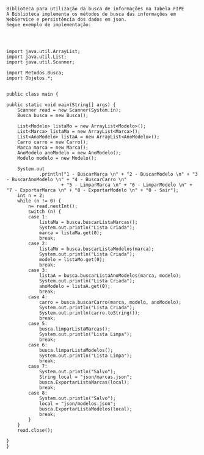     Biblioteca para utilização da busca de informações na Tabela FIPE
    A Biblioteca implementa os métodos de busca das informações em WebService e persistência dos dados em json.
    Segue exemplo de implementação:
    
    
    
    
    import java.util.ArrayList;
    import java.util.List;
    import java.util.Scanner;

    import Metodos.Busca;
    import Objetos.*;


    public class main {

	public static void main(String[] args) {
		Scanner read = new Scanner(System.in);
		Busca busca = new Busca();

		List<Modelo> listaMo = new ArrayList<Modelo>();
		List<Marca> listaMa = new ArrayList<Marca>();
		List<AnoModelo> listaA = new ArrayList<AnoModelo>();
		Carro carro = new Carro();
		Marca marca = new Marca();
		AnoModelo anoModelo = new AnoModelo();
		Modelo modelo = new Modelo();

		System.out
				.println("1 - BuscarMarca \n" + "2 - BuscarModelo \n" + "3 - BuscarAnoModelo \n" + "4 - BuscarCarro \n"
						+ "5 - LimparMarca \n" + "6 - LimparModelo \n" + "7 - ExportarMarca \n" + "8 - ExportarModelo \n" + "0 - Sair");
		int n = 2;
		while (n != 0) {
			n= read.nextInt();
			switch (n) {
			case 1:
				listaMa = busca.buscarListaMarcas();
				System.out.println("Lista Criada");
				marca = listaMa.get(0);
				break;
			case 2:
				listaMo = busca.buscarListaModelos(marca);
				System.out.println("Lista Criada");
				modelo = listaMo.get(0);
				break;
			case 3:
				listaA = busca.buscarListaAnoModelos(marca, modelo);
				System.out.println("Lista Criada");
				anoModelo = listaA.get(0);
				break;
			case 4:
				carro = busca.buscarCarro(marca, modelo, anoModelo);
				System.out.println("Lista Criada");
				System.out.println(carro.toString());
				break;
			case 5:
				busca.limparListaMarcas();
				System.out.println("Lista Limpa");
				break;
			case 6:
				busca.limparListaModelos();
				System.out.println("Lista Limpa");
				break;
			case 7:
				System.out.println("Salvo");
				String local = "json/marcas.json";
				busca.ExportarListaMarcas(local);
				break;
			case 8:
				System.out.println("Salvo");
				local = "json/modelos.json";
				busca.ExportarListaModelos(local);
				break;
			}
		} 
		read.close();

	}
    }
